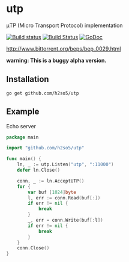 utp
===

μTP (Micro Transport Protocol) implementation

[![Build status](https://ci.appveyor.com/api/projects/status/j1be8y7p6nd2wqqw?svg=true)](https://ci.appveyor.com/project/h2so5/utp)
[![Build Status](https://travis-ci.org/h2so5/utp.svg)](https://travis-ci.org/h2so5/utp)
[![GoDoc](https://godoc.org/github.com/h2so5/utp?status.svg)](http://godoc.org/github.com/h2so5/utp)

http://www.bittorrent.org/beps/bep_0029.html

**warning: This is a buggy alpha version.**

## Installation

```
go get github.com/h2so5/utp
```

## Example

Echo server
```go
package main

import "github.com/h2so5/utp"

func main() {
	ln, _ := utp.Listen("utp", ":11000")
	defer ln.Close()

	conn, _ := ln.AcceptUTP()
	for {
		var buf [1024]byte
		l, err := conn.Read(buf[:])
		if err != nil {
			break
		}
		_, err = conn.Write(buf[:l])
		if err != nil {
			break
		}
	}
	conn.Close()
}

```
